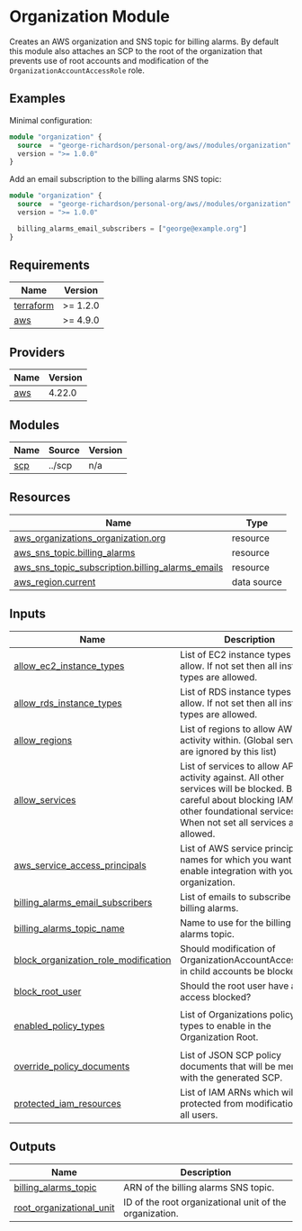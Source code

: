 <!-- BEGIN_TF_DOCS -->
# Organization Module

Creates an AWS organization and SNS topic for billing alarms.
By default this module also attaches an SCP to the root of the organization that prevents use of root accounts and modification of the `OrganizationAccountAccessRole` role.

## Examples

Minimal configuration:

```terraform
module "organization" {
  source  = "george-richardson/personal-org/aws//modules/organization"
  version = ">= 1.0.0"
}
```

Add an email subscription to the billing alarms SNS topic:
```terraform
module "organization" {
  source  = "george-richardson/personal-org/aws//modules/organization"
  version = ">= 1.0.0"

  billing_alarms_email_subscribers = ["george@example.org"]
}
```

## Requirements

| Name | Version |
|------|---------|
| <a name="requirement_terraform"></a> [terraform](#requirement\_terraform) | >= 1.2.0 |
| <a name="requirement_aws"></a> [aws](#requirement\_aws) | >= 4.9.0 |

## Providers

| Name | Version |
|------|---------|
| <a name="provider_aws"></a> [aws](#provider\_aws) | 4.22.0 |

## Modules

| Name | Source | Version |
|------|--------|---------|
| <a name="module_scp"></a> [scp](#module\_scp) | ../scp | n/a |

## Resources

| Name | Type |
|------|------|
| [aws_organizations_organization.org](https://registry.terraform.io/providers/hashicorp/aws/latest/docs/resources/organizations_organization) | resource |
| [aws_sns_topic.billing_alarms](https://registry.terraform.io/providers/hashicorp/aws/latest/docs/resources/sns_topic) | resource |
| [aws_sns_topic_subscription.billing_alarms_emails](https://registry.terraform.io/providers/hashicorp/aws/latest/docs/resources/sns_topic_subscription) | resource |
| [aws_region.current](https://registry.terraform.io/providers/hashicorp/aws/latest/docs/data-sources/region) | data source |

## Inputs

| Name | Description | Type | Default | Required |
|------|-------------|------|---------|:--------:|
| <a name="input_allow_ec2_instance_types"></a> [allow\_ec2\_instance\_types](#input\_allow\_ec2\_instance\_types) | List of EC2 instance types to allow. If not set then all instance types are allowed. | `list(string)` | `[]` | no |
| <a name="input_allow_rds_instance_types"></a> [allow\_rds\_instance\_types](#input\_allow\_rds\_instance\_types) | List of RDS instance types to allow. If not set then all instance types are allowed. | `list(string)` | `[]` | no |
| <a name="input_allow_regions"></a> [allow\_regions](#input\_allow\_regions) | List of regions to allow AWS activity within. (Global services are ignored by this list) | `list(string)` | `[]` | no |
| <a name="input_allow_services"></a> [allow\_services](#input\_allow\_services) | List of services to allow API activity against. All other services will be blocked. Be careful about blocking IAM and other foundational services. When not set all services are allowed. | `list(string)` | `[]` | no |
| <a name="input_aws_service_access_principals"></a> [aws\_service\_access\_principals](#input\_aws\_service\_access\_principals) | List of AWS service principal names for which you want to enable integration with your organization. | `list(string)` | `[]` | no |
| <a name="input_billing_alarms_email_subscribers"></a> [billing\_alarms\_email\_subscribers](#input\_billing\_alarms\_email\_subscribers) | List of emails to subscribe to billing alarms. | `list(string)` | `[]` | no |
| <a name="input_billing_alarms_topic_name"></a> [billing\_alarms\_topic\_name](#input\_billing\_alarms\_topic\_name) | Name to use for the billing alarms topic. | `string` | `"billing-alarms"` | no |
| <a name="input_block_organization_role_modification"></a> [block\_organization\_role\_modification](#input\_block\_organization\_role\_modification) | Should modification of OrganizationAccountAccessRole in child accounts be blocked? | `bool` | `true` | no |
| <a name="input_block_root_user"></a> [block\_root\_user](#input\_block\_root\_user) | Should the root user have all access blocked? | `bool` | `true` | no |
| <a name="input_enabled_policy_types"></a> [enabled\_policy\_types](#input\_enabled\_policy\_types) | List of Organizations policy types to enable in the Organization Root. | `list(string)` | <pre>[<br>  "SERVICE_CONTROL_POLICY"<br>]</pre> | no |
| <a name="input_override_policy_documents"></a> [override\_policy\_documents](#input\_override\_policy\_documents) | List of JSON SCP policy documents that will be merged with the generated SCP. | `list(string)` | `[]` | no |
| <a name="input_protected_iam_resources"></a> [protected\_iam\_resources](#input\_protected\_iam\_resources) | List of IAM ARNs which will be protected from modification by all users. | `list(string)` | `[]` | no |

## Outputs

| Name | Description |
|------|-------------|
| <a name="output_billing_alarms_topic"></a> [billing\_alarms\_topic](#output\_billing\_alarms\_topic) | ARN of the billing alarms SNS topic. |
| <a name="output_root_organizational_unit"></a> [root\_organizational\_unit](#output\_root\_organizational\_unit) | ID of the root organizational unit of the organization. |
<!-- END_TF_DOCS -->